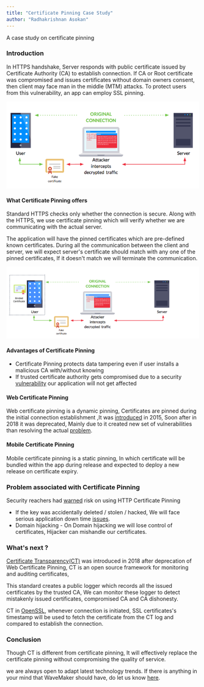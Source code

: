 ```yaml
---
title: "Certificate Pinning Case Study"
author: "Radhakrishnan Asokan"
---
```


A case study on certificate pinning

<!--truncate-->



### Introduction

<!-- In HTTPS handshake,Browser requests Certificate Authority (CA) to validate the certificate provided by a server. If CA or Root certificate is compromised, then client may face man the middle (MTM) attacks. To protect its users from this vulnerability, an app can employ SSL pinning technique. -->

In HTTPS handshake, Server responds with public certificate issued by Certificate Authority (CA) to establish connection. If CA or Root certificate was compromised and issues certificates without domain owners consent, then client may face man in the middle (MTM) attacks. To protect users from this vulnerability, an app can employ SSL pinning.


<!-- Certificate pinning is an additional layer of security which protects communication between client and server, The Standard HTTPS verifies whether the connection is secure but It cannot verify whether we are communicating with the actual server or an intercepted server. -->

![MITM](/learn/assets/mitmdiagram.png)


#### What Certificate Pinning offers
Standard HTTPS checks only whether the connection is secure. Along with the HTTPS, we use certificate pinning which will verify whether we are communicating with the actual server.

The application will have the pinned certificates which are pre-defined known certificates. During all the communication between the client and server, we will expect server's certificate should match with any one of the pinned certificates, If it doesn't match we will terminate the communication.

![MITM](/learn/assets/nomitmdiagram.png)


#### Advantages of Certificate Pinning
* Certificate Pinning protects data tampering even if user installs a malicious CA with/without knowing
* If trusted certificate authority gets compromised due to a security [vulnerability](https://en.wikipedia.org/wiki/Certificate_authority#CA_compromise) our application will not get affected


#### Web Certificate Pinning
Web certificate pinning is a dynamic pinning, Certificates are pinned during the initial connection establishment ,It was [introduced](https://developer.mozilla.org/en-US/docs/Web/HTTP/Public_Key_Pinning) in 2015, Soon after in 2018 it was deprecated, Mainly due to it created new set of vulnerabilities than resolving the actual [problem](https://scotthelme.co.uk/using-security-features-to-do-bad-things/).

#### Mobile Certificate Pinning
Mobile certificate pinning is a static pinning, In which certificate will be bundled within the app during release and expected to deploy a new release on certificate expiry.


### Problem associated with Certificate Pinning
Security reachers had [warned](https://scotthelme.co.uk/im-giving-up-on-hpkp/) risk on using HTTP Certificate Pinning

* If the key was accidentally deleted / stolen / hacked, We will face serious application down time [issues](https://www.smashingmagazine.com/be-afraid-of-public-key-pinning/).
* Domain hijacking - On Domain hijacking we will lose control of certificates, Hijacker can mishandle our certificates.

### What's next ?
[Certificate Transparency(CT)](http://www.certificate-transparency.org/what-is-ct) was introduced in 2018 after deprecation of Web Certificate Pinning, CT is an open source framework for monitoring and auditing certificates,

This standard creates a public logger which records all the issued certificates by the trusted CA, We can monitor these logger to detect mistakenly issued certificates, compromised CA and CA dishonesty.

CT in [OpenSSL](http://www.certificate-transparency.org/certificate-transparency-in-openssl), whenever connection is initiated, SSL certificates's timestamp will be used to fetch the certificate from the CT log and compared to establish the connection.


### Conclusion
Though CT is different from certificate pinning, It will effectively replace the certificate pinning without compromising the quality of service.

we are always open to adapt latest technology trends. If there is anything in your mind that WaveMaker should have, do let us know [here](mailto:info@wavemaker.com).


